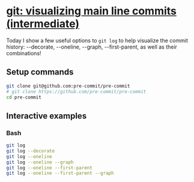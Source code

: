 # [git: visualizing main line commits (intermediate)](https://youtu.be/UjCnvh6uAUs)

Today I show a few useful options to `git log` to help visualize the commit history: --decorate, --oneline, --graph, --first-parent, as well as their combinations!

## Setup commands

```bash
git clone git@github.com:pre-commit/pre-commit
# git clone https://github.com/pre-commit/pre-commit
cd pre-commit
```

## Interactive examples

### Bash

```bash
git log
git log --decorate
git log --oneline
git log --oneline --graph
git log --oneline --first-parent
git log --oneline --first-parent --graph
```
